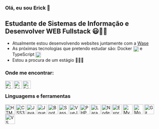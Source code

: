 ### Olá, eu sou Erick 👋

## Estudante de Sistemas de Informação e Desenvolver WEB Fullstack 😃👨‍💻
- Atualmente estou desenvolvendo websites juntamente com a [Wase][wase]
- As próximas tecnologias que pretendo estudar são: Docker <img width="18px" src="https://devicon.dev/devicon.git/icons/docker/docker-original.svg" style="vertical-align: middle" /> e TypeScript <img width="18px" src="https://devicon.dev/devicon.git/icons/typescript/typescript-original.svg" style="vertical-align: middle" />
- Estou a procura de um estágio 💼👨‍💼

### Onde me encontrar:

[<img align="left" width="26px" alt="Erick - GitHub" src="https://cdn.jsdelivr.net/npm/simple-icons@v3/icons/github.svg" />][github]

[<img align="left" width="26px" alt="Erick - Instagram" src="https://cdn.jsdelivr.net/npm/simple-icons@v3/icons/instagram.svg" />][instagram]

[<img align="left" width="26px" alt="Erick - LinkedIn" src="https://cdn.jsdelivr.net/npm/simple-icons@v3/icons/linkedin.svg" />][linkedin]

<br>

### Linguagems e ferramentas

<img align="left" width="32px" alt="HTML5" src="https://devicon.dev/devicon.git/icons/html5/html5-original-wordmark.svg" />

<img align="left" width="32px" alt="CSS3" src="https://devicon.dev/devicon.git/icons/css3/css3-original-wordmark.svg" />

<img align="left" width="32px" alt="Javascript" src="https://devicon.dev/devicon.git/icons/javascript/javascript-original.svg" />

<img align="left" width="32px" alt="Jquery" src="https://devicon.dev/devicon.git/icons/jquery/jquery-original-wordmark.svg" />

<img align="left" width="32px" alt="Bootstrap" src="https://devicon.dev/devicon.git/icons/bootstrap/bootstrap-plain-wordmark.svg" />

<img align="left" width="32px" alt="Sass" src="https://devicon.dev/devicon.git/icons/sass/sass-original.svg" />

<img align="left" width="32px" alt="VueJs" src="https://devicon.dev/devicon.git/icons/vuejs/vuejs-original-wordmark.svg" />

<img align="left" width="32px" alt="PHP" src="https://devicon.dev/devicon.git/icons/php/php-original.svg" />

<img align="left" width="32px" alt="Laravel" src="https://devicon.dev/devicon.git/icons/laravel/laravel-plain-wordmark.svg" />

<img align="left" width="32px" alt="NodeJs" src="https://devicon.dev/devicon.git/icons/nodejs/nodejs-original.svg" />

<img align="left" width="32px" alt="Express" src="https://devicon.dev/devicon.git/icons/express/express-original-wordmark.svg" />

<img align="left" width="32px" alt="MySQL" src="https://devicon.dev/devicon.git/icons/mysql/mysql-original.svg" />

<img align="left" width="32px" alt="MongoDB" src="https://devicon.dev/devicon.git/icons/mongodb/mongodb-plain-wordmark.svg" />

<img align="left" width="32px" alt="Git" src="https://devicon.dev/devicon.git/icons/git/git-original.svg" />

<img align="left" width="32px" alt="VS Code" src="https://devicon.dev/devicon.git/icons/visualstudio/visualstudio-plain.svg" />

<br />
<br />

[instagram]: https://www.instagram.com/erick__ds/
[github]: https://github.com/dsErick
[linkedin]: https://www.linkedin.com/in/ds-erick/
[wase]: https://www.instagram.com/agenciawase/
